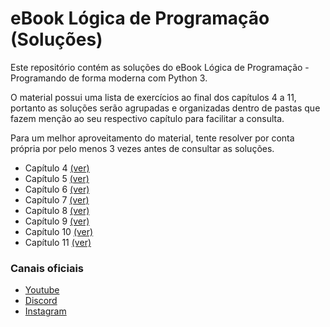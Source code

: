 # eBook Lógica de Programação (Soluções)
Este repositório contém as soluções do eBook Lógica de Programação - Programando de forma moderna com Python 3.

O material possui uma lista de exercícios ao final dos capítulos 4 a 11, portanto as soluções serão agrupadas e organizadas dentro de pastas que fazem menção ao seu respectivo capítulo para facilitar a consulta.

Para um melhor aproveitamento do material, tente resolver por conta própria por pelo menos 3 vezes antes de consultar as soluções.

- Capítulo 4 [(ver)](https://github.com/tricodando/ebook-logica-respostas/tree/main/capitulo-04)
- Capítulo 5 [(ver)]()
- Capítulo 6 [(ver)]()
- Capítulo 7 [(ver)]()
- Capítulo 8 [(ver)]()
- Capítulo 9 [(ver)]()
- Capítulo 10 [(ver)]()
- Capítulo 11 [(ver)]()

### Canais oficiais
 - [Youtube](https://www.youtube.com/@tricodando)
 - [Discord](https://discord.gg/dBAsk7UV)
 - [Instagram](https://www.instagram.com/tricodando/)
